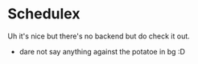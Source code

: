 # Schedulex
Uh it's nice but there's no backend but do check it out.<br>
+ dare not say anything against the potatoe in bg :D
